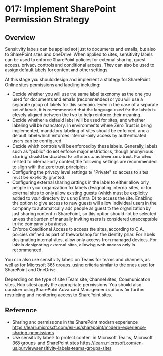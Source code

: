 # 017: Implement SharePoint Permission Strategy

## Overview

Sensitivity labels can be applied not just to documents and emails, but also to SharePoint sites and OneDrive. When applied to sites, sensitivity labels can be used to enforce SharePoint policies for external sharing, guest access, privacy controls and conditional access. They can also be used to assign default labels for content and other settings. 

At this stage you should design and implement a strategy for SharePoint Online sites permissions and labeling including:
* Decide whether you will use the same label taxonomy as the one you used for documents and emails (recommended) or you will use a separate group of labels for this scenario. Even in the case of a separate set of labels, it is recommended that the language used for the labels is closely aligned between the two to help reinforce their meaning.
* Decide whether a defauld label will be used for sites, and whether labeling will be mandatory. In environments where Zero Trust is being implemented, mandatory labeling of sites should be enforced, and a default label which enforces internal-only access by authenticated users can be configured. 
* Decide which controls will be enforced by these labels. Generally, labels such as "public" do not enforce major restrictions, though anonymous sharing should be disabled for all sites to achieve zero trust. For sites related to internal-only content,the following settings are recommended to align with the zero trust principles:
* Configuring the privacy level settings to "Private" so access to sites must be explicitly granted. 
* Configuring external sharing settings in the label to either allow only people in your organization for labels designating internal sites, or for external sites to only allow existing guests (which must be explicitly added to your directory by using Entra ID) to access the site. Enabling the option to give access to new guests will allow individual users in the company to automatically add people as guest to the organization by just sharing content in SharePoint, so this option should not be selected unless the burden of manually inviting users is considered unacceptable in the company's business.
* Enforce Conditional Access to access the sites, according to C.A. policies defined as part of theworkshop for the identity pillar. For labels designating internal sites, allow only access from managed devices. For labels designating external sites, allowing web access only is recommended. 

You can also use sensitivity labels on Teams for teams and channels, as well as for Microsoft 365 groups, using criteria similar to the ones used for SharePoint and OneDrive. 

Depending on the type of site (Team site, Channel sites, Communication sites, Hub sites) apply the appropriate permissions. You should also consider using SharePoint Advanced Management options for further restricting and monitoring access to SharePoint sites. 

## Reference

* Sharing and permissions in the SharePoint modern experience https://learn.microsoft.com/en-us/sharepoint/modern-experience-sharing-permissions
* Use sensitivity labels to protect content in Microsoft Teams, Microsoft 365 groups, and SharePoint sites https://learn.microsoft.com/en-us/purview/sensitivity-labels-teams-groups-sites


